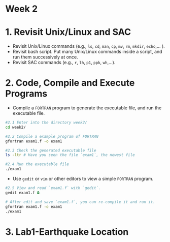 Week 2
======

# 1. Revisit Unix/Linux and SAC
- Revisit Unix/Linux commands (e.g., `ls`, `cd`, `man`, `cp`, `mv`, `rm`, `mkdir`, `echo`,... ).
- Revisit bash script. Put many Unix/Linux commands inside a script, and run them successively at once.
- Revisit SAC commands (e.g., `r`, `lh`, `p1`, `ppk`, `wh`,...).

# 2. Code, Compile and Execute Programs
- Compile a `FORTRAN` program to generate the executable file, and run the executable file.
```bash
#2.1 Enter into the directory week2/
cd week2/

#2.2 Compile a example program of FORTRAN
gfortran exam1.f -o exam1

#2.3 Check the generated executable file
ls -ltr # Have you seen the file `exam1`, the newest file

#2.4 Run the executable file
./exam1
```
- Use `gedit` or `vim` or other editors to view a simple `FORTRAN` program.  
```bash
#2.5 View and read `exam1.f` with `gedit`.
gedit exam1.f &

# After edit and save `exam1.f`, you can re-compile it and run it.
gfortran exam1.f -o exam1
./exam1
```

# 3. Lab1-Earthquake Location
